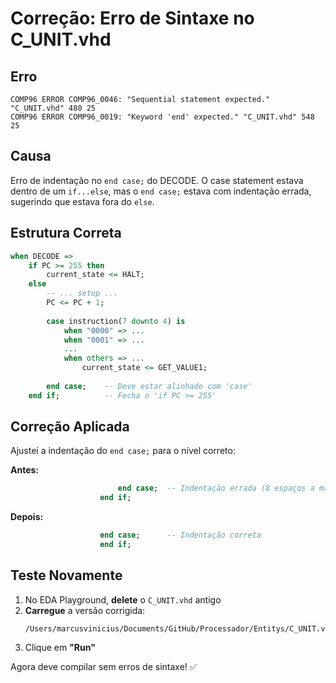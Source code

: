# Correção: Erro de Sintaxe no C_UNIT.vhd

## Erro

```
COMP96 ERROR COMP96_0046: "Sequential statement expected." "C_UNIT.vhd" 480 25
COMP96 ERROR COMP96_0019: "Keyword 'end' expected." "C_UNIT.vhd" 548 25
```

## Causa

Erro de indentação no `end case;` do DECODE. O case statement estava dentro de um `if...else`, mas o `end case;` estava com indentação errada, sugerindo que estava fora do `else`.

## Estrutura Correta

```vhdl
when DECODE =>
    if PC >= 255 then
        current_state <= HALT;
    else
        -- ... setup ...
        PC <= PC + 1;
        
        case instruction(7 downto 4) is
            when "0000" => ...
            when "0001" => ...
            ...
            when others => ...
                current_state <= GET_VALUE1;
        
        end case;    -- Deve estar alinhado com 'case'
    end if;          -- Fecha o 'if PC >= 255'
```

## Correção Aplicada

Ajustei a indentação do `end case;` para o nível correto:

**Antes:**
```vhdl
                        end case;  -- Indentação errada (8 espaços a mais)
                    end if;
```

**Depois:**
```vhdl
                    end case;      -- Indentação correta
                    end if;
```

## Teste Novamente

1. No EDA Playground, **delete** o `C_UNIT.vhd` antigo
2. **Carregue** a versão corrigida:
   ```
   /Users/marcusvinicius/Documents/GitHub/Processador/Entitys/C_UNIT.vhd
   ```
3. Clique em **"Run"**

Agora deve compilar sem erros de sintaxe! ✅

